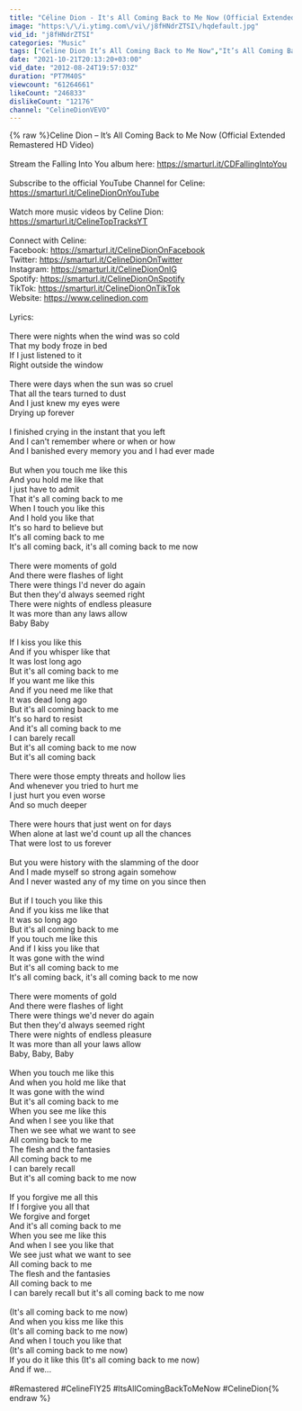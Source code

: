 ```yaml
---
title: "Céline Dion - It's All Coming Back to Me Now (Official Extended Remastered HD Video)"
image: "https:\/\/i.ytimg.com\/vi\/j8fHNdrZTSI\/hqdefault.jpg"
vid_id: "j8fHNdrZTSI"
categories: "Music"
tags: ["Celine Dion It’s All Coming Back to Me Now","It’s All Coming Back to Me Now Official Video","Falling Into You"]
date: "2021-10-21T20:13:20+03:00"
vid_date: "2012-08-24T19:57:03Z"
duration: "PT7M40S"
viewcount: "61264661"
likeCount: "246833"
dislikeCount: "12176"
channel: "CelineDionVEVO"
---
```

{% raw %}Celine Dion – It’s All Coming Back to Me Now (Official Extended Remastered HD Video)<br /> <br />Stream the Falling Into You album here: <a rel="nofollow" target="blank" href="https://smarturl.it/CDFallingIntoYou">https://smarturl.it/CDFallingIntoYou</a><br /> <br />Subscribe to the official YouTube Channel for Celine: <a rel="nofollow" target="blank" href="https://smarturl.it/CelineDionOnYouTube">https://smarturl.it/CelineDionOnYouTube</a> <br /> <br />Watch more music videos by Celine Dion: <a rel="nofollow" target="blank" href="https://smarturl.it/CelineTopTracksYT">https://smarturl.it/CelineTopTracksYT</a> <br /> <br />Connect with Celine: <br />Facebook: <a rel="nofollow" target="blank" href="https://smarturl.it/CelineDionOnFacebook">https://smarturl.it/CelineDionOnFacebook</a> <br />Twitter: <a rel="nofollow" target="blank" href="https://smarturl.it/CelineDionOnTwitter">https://smarturl.it/CelineDionOnTwitter</a> <br />Instagram: <a rel="nofollow" target="blank" href="https://smarturl.it/CelineDionOnIG">https://smarturl.it/CelineDionOnIG</a> <br />Spotify: <a rel="nofollow" target="blank" href="https://smarturl.it/CelineDionOnSpotify">https://smarturl.it/CelineDionOnSpotify</a> <br />TikTok: <a rel="nofollow" target="blank" href="https://smarturl.it/CelineDionOnTikTok">https://smarturl.it/CelineDionOnTikTok</a> <br />Website: <a rel="nofollow" target="blank" href="https://www.celinedion.com">https://www.celinedion.com</a>    <br /> <br />Lyrics:<br /> <br />There were nights when the wind was so cold<br />That my body froze in bed<br />If I just listened to it<br />Right outside the window<br /> <br />There were days when the sun was so cruel<br />That all the tears turned to dust<br />And I just knew my eyes were<br />Drying up forever<br /> <br />I finished crying in the instant that you left<br />And I can't remember where or when or how<br />And I banished every memory you and I had ever made<br /> <br />But when you touch me like this<br />And you hold me like that<br />I just have to admit<br />That it's all coming back to me<br />When I touch you like this<br />And I hold you like that<br />It's so hard to believe but<br />It's all coming back to me<br />It's all coming back, it's all coming back to me now<br /> <br />There were moments of gold<br />And there were flashes of light<br />There were things I'd never do again<br />But then they'd always seemed right<br />There were nights of endless pleasure<br />It was more than any laws allow<br />Baby Baby<br /> <br />If I kiss you like this<br />And if you whisper like that<br />It was lost long ago<br />But it's all coming back to me<br />If you want me like this<br />And if you need me like that<br />It was dead long ago<br />But it's all coming back to me<br />It's so hard to resist<br />And it's all coming back to me<br />I can barely recall<br />But it's all coming back to me now<br />But it's all coming back<br /> <br />There were those empty threats and hollow lies<br />And whenever you tried to hurt me<br />I just hurt you even worse<br />And so much deeper<br /> <br />There were hours that just went on for days<br />When alone at last we'd count up all the chances<br />That were lost to us forever<br /> <br />But you were history with the slamming of the door<br />And I made myself so strong again somehow<br />And I never wasted any of my time on you since then<br /> <br />But if I touch you like this<br />And if you kiss me like that<br />It was so long ago<br />But it's all coming back to me<br />If you touch me like this<br />And if I kiss you like that<br />It was gone with the wind<br />But it's all coming back to me<br />It's all coming back, it's all coming back to me now<br /> <br />There were moments of gold<br />And there were flashes of light<br />There were things we'd never do again<br />But then they'd always seemed right<br />There were nights of endless pleasure<br />It was more than all your laws allow<br />Baby, Baby, Baby<br /> <br />When you touch me like this<br />And when you hold me like that<br />It was gone with the wind<br />But it's all coming back to me<br />When you see me like this<br />And when I see you like that<br />Then we see what we want to see<br />All coming back to me<br />The flesh and the fantasies<br />All coming back to me<br />I can barely recall<br />But it's all coming back to me now<br /> <br />If you forgive me all this<br />If I forgive you all that<br />We forgive and forget<br />And it's all coming back to me<br />When you see me like this<br />And when I see you like that<br />We see just what we want to see<br />All coming back to me<br />The flesh and the fantasies<br />All coming back to me<br />I can barely recall but it's all coming back to me now<br /> <br />(It's all coming back to me now)<br />And when you kiss me like this<br />(It's all coming back to me now)<br />And when I touch you like that<br />(It's all coming back to me now)<br />If you do it like this (It's all coming back to me now)<br />And if we...<br /> <br />#Remastered #CelineFIY25 #ItsAllComingBackToMeNow #CelineDion{% endraw %}
